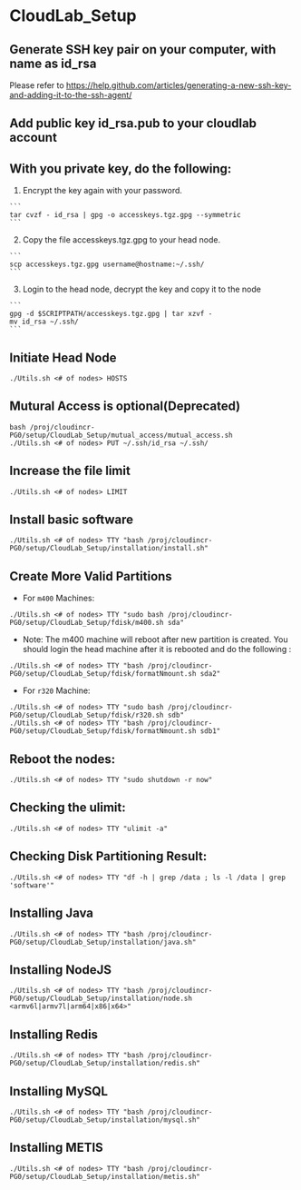 # CloudLab_Setup

## Generate SSH key pair on your computer, with name as id_rsa

Please refer to https://help.github.com/articles/generating-a-new-ssh-key-and-adding-it-to-the-ssh-agent/

## Add public key id_rsa.pub to your cloudlab account

## With you private key, do the following:
  1. Encrypt the key again with your password.
    
    ```
    tar cvzf - id_rsa | gpg -o accesskeys.tgz.gpg --symmetric
    ```
  2. Copy the file accesskeys.tgz.gpg to your head node.
    
    ```
    scp accesskeys.tgz.gpg username@hostname:~/.ssh/
    ```
  3. Login to the head node, decrypt the key and copy it to the node
    
    ```
    gpg -d $SCRIPTPATH/accesskeys.tgz.gpg | tar xzvf -
    mv id_rsa ~/.ssh/
    ```

## Initiate Head Node

```
./Utils.sh <# of nodes> HOSTS
```

## Mutural Access is optional(Deprecated)

```
bash /proj/cloudincr-PG0/setup/CloudLab_Setup/mutual_access/mutual_access.sh
./Utils.sh <# of nodes> PUT ~/.ssh/id_rsa ~/.ssh/
```
## Increase the file limit

```
./Utils.sh <# of nodes> LIMIT
```

## Install basic software

```
./Utils.sh <# of nodes> TTY "bash /proj/cloudincr-PG0/setup/CloudLab_Setup/installation/install.sh"
```

## Create More Valid Partitions

* For `m400` Machines:
```
./Utils.sh <# of nodes> TTY "sudo bash /proj/cloudincr-PG0/setup/CloudLab_Setup/fdisk/m400.sh sda"
```

   * Note: The m400 machine will reboot after new partition is created. You should login the head machine after it is rebooted and do the following :
```
./Utils.sh <# of nodes> TTY "bash /proj/cloudincr-PG0/setup/CloudLab_Setup/fdisk/formatNmount.sh sda2"
```

* For `r320` Machine:
```
./Utils.sh <# of nodes> TTY "sudo bash /proj/cloudincr-PG0/setup/CloudLab_Setup/fdisk/r320.sh sdb"
./Utils.sh <# of nodes> TTY "bash /proj/cloudincr-PG0/setup/CloudLab_Setup/fdisk/formatNmount.sh sdb1"
```

## Reboot the nodes:
```
./Utils.sh <# of nodes> TTY "sudo shutdown -r now"
```

## Checking the ulimit:
```
./Utils.sh <# of nodes> TTY "ulimit -a"
```

## Checking Disk Partitioning Result:
```
./Utils.sh <# of nodes> TTY "df -h | grep /data ; ls -l /data | grep 'software'"
```

## Installing Java
```
./Utils.sh <# of nodes> TTY "bash /proj/cloudincr-PG0/setup/CloudLab_Setup/installation/java.sh"
```

## Installing NodeJS
```
./Utils.sh <# of nodes> TTY "bash /proj/cloudincr-PG0/setup/CloudLab_Setup/installation/node.sh <armv6l|armv7l|arm64|x86|x64>"
```

## Installing Redis
```
./Utils.sh <# of nodes> TTY "bash /proj/cloudincr-PG0/setup/CloudLab_Setup/installation/redis.sh"
```

## Installing MySQL
```
./Utils.sh <# of nodes> TTY "bash /proj/cloudincr-PG0/setup/CloudLab_Setup/installation/mysql.sh"
```

## Installing METIS
```
./Utils.sh <# of nodes> TTY "bash /proj/cloudincr-PG0/setup/CloudLab_Setup/installation/metis.sh"
```
